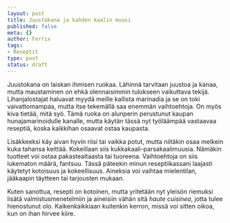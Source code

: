 ```yaml
--- 
layout: post
title: Juustokana ja kahden kaalin muusi
published: false
meta: {}
author: Ferrix
tags: 
- Reseptit
type: post
status: draft
---
```

Juustokana on laiskan ihmisen ruokaa. Lähinnä tarvitaan juustoa ja
kanaa, mutta maustaminen on ehkä olennaisimmin tulokseen vaikuttava
tekijä. Lihanjalostajat haluavat myydä meille kallista marinadia ja se
on toki vaivattomampaa, mutta itse tekemällä saa enemmän vaihtoehtoja.
On myös kiva tietää, mitä syö. Tämä ruoka on alunperin perustunut
kaupan hunajamarinoidulle kanalle, mutta käytän tässä nyt työläämpää
vastaavaa reseptiä, koska kaikkihan osaavat ostaa kaupasta.

Lisäkkeeksi käy aivan hyvin riisi tai vaikka potut, mutta niitäkin
osaa melkein kuka tahansa keittää. Kokeillaan siis
kukkakaali-parsakaalimuusia. Nämäkin tuotteet voi ostaa
pakastealtaasta tai tuoreena. Vaihtoehtoja on siis lukematon määrä,
fantsuu. Tässä päteekin minun reseptiikassani laajasti käytetyt
kotoisuus ja kokeellisuus. Aineksia voi vaihtaa mielentilan, jääkaapin
täytteen tai tarjousten mukaan.

Kuten sanottua, resepti on kotoinen, mutta yritetään nyt yleisön
riemuksi lisätä valmistusmenetelmiin ja aineisiin vähän sitä <em>haute
cuisinea</em>, jotta tulee hienostunut olo. Kaikenkaikkiaan kuitenkin
kerron, missä voi sitten oikoa, kun on ihan hirvee kiire.
